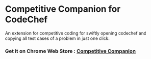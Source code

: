 # Competitive Companion for CodeChef
An extension for competitive coding for swiftly opening codechef and copying all test cases of a problem in just one click.

### Get it on Chrome Web Store : [Competitive Companion](https://chrome.google.com/webstore/detail/competitive-companion/ggcfcaiiadodpdfnphnejkocgjejcbic)